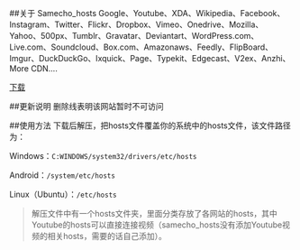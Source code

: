 ##关于 Samecho_hosts
Google、Youtube、XDA、Wikipedia、Facebook、Instagram、Twitter、Flickr、Dropbox、Vimeo、Onedrive、Mozilla、Yahoo、500px、Tumblr、Gravatar、Deviantart、WordPress.com、Live.com、Soundcloud、Box.com、Amazonaws、Feedly、FlipBoard、Imgur、DuckDuckGo、Ixquick、Page、Typekit、Edgecast、V2ex、Anzhi、More CDN....

[下载](https://github.com/catbb49294929/samecho_hosts/archive/master.zip)


##更新说明
删除线表明该网站暂时不可访问


##使用方法
下载后解压，把hosts文件覆盖你的系统中的hosts文件，该文件路径为：


Windows：`C:WINDOWS/system32/drivers/etc/hosts`

Android：`/system/etc/hosts`

Linux（Ubuntu）：`/etc/hosts`

> 解压文件中有一个hosts文件夹，里面分类存放了各网站的hosts，其中Youtube的hosts可以直接连接视频（samecho_hosts没有添加Youtube视频的相关hosts，需要的话自己添加）。

